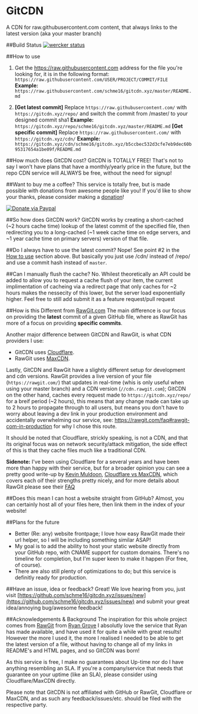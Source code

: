 # GitCDN
A CDN for raw.githubusercontent.com content, that always links to the latest version (aka your master branch)

##Build Status
[![wercker status](https://app.wercker.com/status/3bd39472bd17b07fe55170316d6a8fbf/m "wercker status")](https://app.wercker.com/project/bykey/3bd39472bd17b07fe55170316d6a8fbf)

##How to use
1. Get the https://raw.githubusercontent.com address for the file you're looking for, it is in the following format: `https://raw.githubusercontent.com/USER/PROJECT/COMMIT/FILE`
**Example:** `https://raw.githubusercontent.com/schme16/gitcdn.xyz/master/README.md`

2. **[Get latest commit]** Replace `https://raw.githubusercontent.com/` with `https://gitcdn.xyz/repo/` and switch the commit from /master/ to your designed commit sha1 **Example:** `https://gitcdn.xyz/repo/schme16/gitcdn.xyz/master/README.md`
**[Get specific commit]** Replace `https://raw.githubusercontent.com/` with `https://gitcdn.xyz/cdn/` **Example:** `https://gitcdn.xyz/cdn/schme16/gitcdn.xyz/b5ccbec532d3cfe7eb9dec60b95317654a1be09f/README.md`

##How much does GitCDN cost?
GitCDN is TOTALLY FREE! 
That's not to say I won't have plans that have a monthly/yearly price in the future, but the repo CDN service will ALWAYS be free, without the need for signup!


##Want to buy me a coffee?
This service is totally free, but is made possible with donations from awesome people like you!
If you'd like to show your thanks, please consider making a [donation](https://www.paypal.com/cgi-bin/webscr?cmd=_s-xclick&hosted_button_id=XHCYVRJHZ9XYN)!

[![Donate via Paypal](https://www.paypalobjects.com/en_AU/i/btn/btn_donateCC_LG.gif)](https://www.paypal.com/cgi-bin/webscr?cmd=_s-xclick&hosted_button_id=XHCYVRJHZ9XYN)


##So how does GitCDN work?
GitCDN works by creating a short-cached (~2 hours cache time) lookup of the latest commit of the specified file, then redirecting you to a long-cached (~1 week cache time on edge servers, and ~1 year cache time on primary servers) version of that file.

##Do I always have to use the latest commit?
Nope!
See point #2 in the [How to use](#how-to-use) section above. But basically you just use /cdn/ instead of /repo/ and use a commit hash instead of `master`.


##Can I manually flush the cache?
No.
Whilest theoretically an API could be added to allow you to request a cache flush of your item, the current implimentation of cacheing via a redirect page that only caches for ~2 hours makes the nessecity of this lower, but the server load exponentially higher. Feel free to still add submit it as a feature request/pull request


##How is this Different from [RawGit.com](https://rawgit.com)
The main difference is our focus on providing the **latest** commit of a given GitHub file, where as RawGit has more of a focus on providing **specific commits**.

Another major difference between GitCDN and RawGit, is what CDN providers I use:
 - GitCDN uses [Cloudflare](https://cloudflare.com).
 - RawGit uses [MaxCDN](https://maxcdn.com).

Lastly, GitCDN and RawGit have a slightly different setup for development and cdn versions.
RawGit provides a live version of your file (`https://rawgit.com/`) that updates in real-time (whis is only useful when using your master branch) and a CDN version (`//cdn.rawgit.com`); GitCDN on the other hand, caches every request made to `https://gitcdn.xyz/repo/` for a breif period (~2 hours), this means that any change made can take up to 2 hours to propagate through to all users, but means you don't have to worry about leaving a dev link in your production environment and accidentally overwhelming our service, see: https://rawgit.com/faq#rawgit-com-in-production for why I chose this route.


It should be noted that Cloudflare, strickly speaking, is not a CDN, and that its original focus was on network security/attack mitigation, the side effect of this is that they cache files much like a traditional CDN.

**Sidenote:** I've been using Cloudflare for a several years and have been more than happy with their service, but for a broader opinion you can see a pretty good write-up by [Kevin Muldoon](http://www.kevinmuldoon.com/), [Cloudflare vs MaxCDN](http://winningwp.com/cloudflare-vs-maxcdn/), which covers each oif their strengths pretty nicely, and for more details about RawGit please see their [FAQ](https://rawgit.com/faq)


##Does this mean I can host a website straight from GitHub?
Almost, you can certainly host all of your files here, then link them in the index of your website!


##Plans for the future
 - Better (Re: any) website frontpage; I love how easy RawGit made their url helper, so I will be including something similar ASAP!
 - My goal is to add the ability to host your static website directly from your GitHub repo, with CNAME support for custom domains. There's no timeline for completion, but I'm super keen to make it happen (For free, of course).
 - There are also still plenty of optimizations to do; but this service is definitly ready for production.


##Have an issue, idea or feedback?
Great! We love hearing from you, just visit [https://github.com/schme16/gitcdn.xyz/issues/new](https://github.com/schme16/gitcdn.xyz/issues/new) and submit your great idea/annoying bug/awesome feedback!


##Acknowledgements & Background
The inspiration for this whole project comes from [RawGit](https://rawgit.com/) from [Ryan Grove](http://wonko.com/)
I absolutly love the service that Ryan has made available, and have used it for quite a while with great results! However the more I used it, the more I realised I needed to be able to get the latest version of a file, without having to change all of my links in README's and HTML pages, and so GitCDN was born!

As this service is free, I make no guarantees about Up-time nor do I have anything resembling an SLA.
If you're a company/service that needs that guarantee on your uptime (like an SLA), please consider using Cloudflare/MaxCDN directly.

Please note that GitCDN is not affiliated with GitHub or RawGit, Cloudflare or MaxCDN, and as such any feedback/issues/etc. should be filed with the respective party.